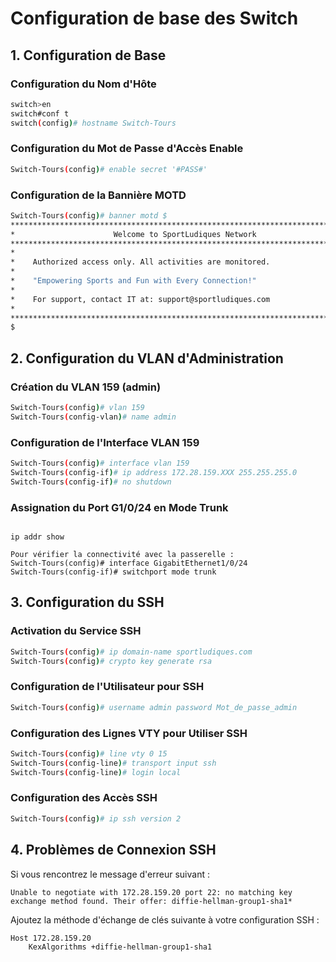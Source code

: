 # Configuration de base des Switch

## 1. Configuration de Base

### Configuration du Nom d'Hôte

```bash
switch>en
switch#conf t
switch(config)# hostname Switch-Tours
```

### Configuration du Mot de Passe d'Accès Enable

```bash
Switch-Tours(config)# enable secret '#PASS#'
```

### Configuration de la Bannière MOTD

```bash
Switch-Tours(config)# banner motd $
***************************************************************************
*                      Welcome to SportLudiques Network                   *
***************************************************************************
*                                                                         *
*    Authorized access only. All activities are monitored.               *
*                                                                         *
*    "Empowering Sports and Fun with Every Connection!"                  *
*                                                                         *
*    For support, contact IT at: support@sportludiques.com               *
*                                                                         *
***************************************************************************
$
```

## 2. Configuration du VLAN d'Administration

### Création du VLAN 159 (admin)

```bash
Switch-Tours(config)# vlan 159
Switch-Tours(config-vlan)# name admin
```

### Configuration de l'Interface VLAN 159

```bash
Switch-Tours(config)# interface vlan 159
Switch-Tours(config-if)# ip address 172.28.159.XXX 255.255.255.0
Switch-Tours(config-if)# no shutdown
```

### Assignation du Port G1/0/24 en Mode Trunk

```bashur afficher les informations sur les interfaces réseau :

ip addr show

Pour vérifier la connectivité avec la passerelle :
Switch-Tours(config)# interface GigabitEthernet1/0/24
Switch-Tours(config-if)# switchport mode trunk
```

## 3. Configuration du SSH

### Activation du Service SSH

```bash
Switch-Tours(config)# ip domain-name sportludiques.com
Switch-Tours(config)# crypto key generate rsa
```

### Configuration de l'Utilisateur pour SSH

```bash
Switch-Tours(config)# username admin password Mot_de_passe_admin
```

### Configuration des Lignes VTY pour Utiliser SSH

```bash
Switch-Tours(config)# line vty 0 15
Switch-Tours(config-line)# transport input ssh
Switch-Tours(config-line)# login local
```

### Configuration des Accès SSH

```bash
Switch-Tours(config)# ip ssh version 2
```

## 4. Problèmes de Connexion SSH

Si vous rencontrez le message d'erreur suivant :

```
Unable to negotiate with 172.28.159.20 port 22: no matching key exchange method found. Their offer: diffie-hellman-group1-sha1*
```

Ajoutez la méthode d'échange de clés suivante à votre configuration SSH :

```plaintext
Host 172.28.159.20
    KexAlgorithms +diffie-hellman-group1-sha1
```